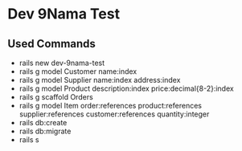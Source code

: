 # Dev 9Nama Test

## Used Commands

- rails new dev-9nama-test
- rails g model Customer name:index
- rails g model Supplier name:index address:index
- rails g model Product description:index price:decimal{8-2}:index
- rails g scaffold Orders
- rails g model Item order:references product:references supplier:references customer:references quantity:integer
- rails db:create
- rails db:migrate
- rails s